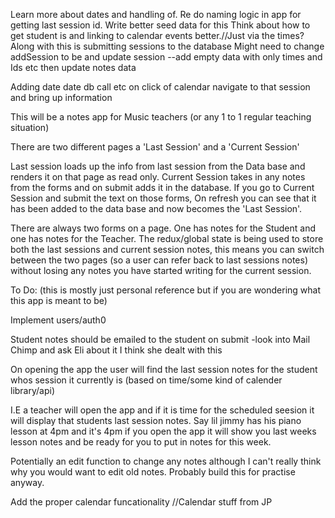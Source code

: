 
Learn more about dates and handling of. Re do naming logic in app for getting last session id. 
Write better seed data for this
Think about how to get student is and linking to calendar events better.//Just via the times?
Along with this is submitting sessions to the database
Might need to change addSession to be and update session
--add empty data with only times and Ids etc then update notes data

Adding date date db call etc
on click of calendar navigate to that session and bring up information



This will be a notes app for Music teachers (or any 1 to 1 regular teaching situation)

There are two different pages a 'Last Session' and a 'Current Session' 

Last session loads up the info from last session from the Data base and renders it on that page as read only.
Current Session takes in any notes from the forms and on submit adds it in the database. 
If you go to Current Session and submit the text on those forms, On refresh you can see that it has been added to the data base and now becomes the 'Last Session'. 

There are always two forms on a page. One has notes for the Student and one has notes for the Teacher. 
The redux/global state is being used to store both the last sessions and current session notes, this means you can switch between the two pages (so a user can refer back to last sessions notes) without losing any notes you have started writing for the current session. 

To Do: (this is mostly just personal reference but if you are wondering what this app is meant to be)

Implement users/auth0 

Student notes should be emailed to the student on submit
-look into Mail Chimp and ask Eli about it I think she dealt with this

On opening the app the user will find the last session notes for the student whos session it currently is (based on time/some kind of calender library/api)

I.E a teacher will open the app and if it is time for the scheduled seesion it will display that students last session notes.
Say lil jimmy has his piano lesson at 4pm and it's 4pm if you open the app it will show you last weeks lesson notes and be ready for you to put in notes for this week. 

Potentially an edit function to change any notes although I can't really think why you would want to edit old notes. Probably build this for practise anyway.

Add the proper calendar funcationality 
//Calendar stuff from JP 